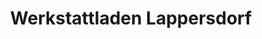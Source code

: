---
title: "Werkstattladen Lappersdorf"
url: /lappersdorf/werkstattladen-lappersdorf/
shop: Spielzeug
---